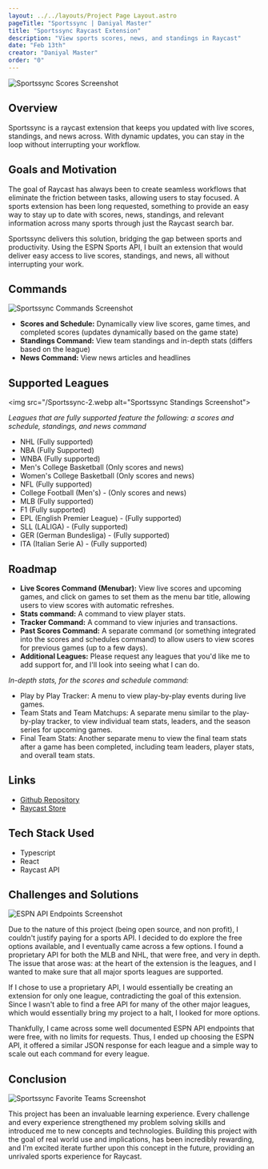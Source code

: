 ```yaml
---
layout: ../../layouts/Project Page Layout.astro
pageTitle: "Sportssync | Daniyal Master"
title: "Sportssync Raycast Extension"
description: "View sports scores, news, and standings in Raycast"
date: "Feb 13th"
creator: "Daniyal Master"
order: "0"
---
```


<img src="/Sportssync-1.webp" alt="Sportssync Scores Screenshot">

## Overview

Sportssync is a raycast extension that keeps you updated with live scores, standings, and news across. With dynamic updates, you can stay in the loop without interrupting your workflow.

## Goals and Motivation

The goal of Raycast has always been to create seamless workflows that eliminate the friction between tasks, allowing users to stay focused. A sports extension has been long requested, something to provide an easy way to stay up to date with scores, news, standings, and relevant information across many sports through just the Raycast search bar.

Sportssync delivers this solution, bridging the gap between sports and productivity. Using the ESPN Sports API, I built an extension that would deliver easy access to live scores, standings, and news, all without interrupting your work.

## Commands

<img src="/Sportssync Commands.webp" alt="Sportssync Commands Screenshot">

- **Scores and Schedule:** Dynamically view live scores, game times, and completed scores (updates dynamically based on the game state)
- **Standings Command:** View team standings and in-depth stats (differs based on the league)
- **News Command:** View news articles and headlines

## Supported Leagues

<img src="/Sportssync-2.webp alt="Sportssync Standings Screenshot">

_Leagues that are fully supported feature the following: a scores and schedule, standings, and news command_

- NHL (Fully supported)
- NBA (Fully Supported)
- WNBA (Fully supported)
- Men's College Basketball (Only scores and news)
- Women's College Basketball (Only scores and news)
- NFL (Fully supported)
- College Football (Men's) - (Only scores and news)
- MLB (Fully supported)
- F1 (Fully supported)
- EPL (English Premier League) - (Fully supported)
- SLL (LALIGA) - (Fully supported)
- GER (German Bundesliga) - (Fully supported)
- ITA (Italian Serie A) - (Fully supported)

## Roadmap

- **Live Scores Command (Menubar):** View live scores and upcoming games, and click on games to set them as the menu bar title, allowing users to view scores with automatic refreshes.
- **Stats command:** A command to view player stats.
- **Tracker Command:** A command to view injuries and transactions.
- **Past Scores Command:** A separate command (or something integrated into the scores and schedules command) to allow users to view scores for previous games (up to a few days).
- **Additional Leagues:** Please request any leagues that you'd like me to add support for, and I'll look into seeing what I can do.

_In-depth stats, for the scores and schedule command:_

- Play by Play Tracker: A menu to view play-by-play events during live games.
- Team Stats and Team Matchups: A separate menu similar to the play-by-play tracker, to view individual team stats, leaders, and the season series for upcoming games.
- Final Team Stats: Another separate menu to view the final team stats after a game has been completed, including team leaders, player stats, and overall team stats.

## Links

- <a href="https://github.com/daniyalmaster693/sportssync" aria-label="Sportssync Github Repository" target="_blank">Github Repository</a>
- <a href="https://www.raycast.com/daniyal_master/sportssync" aria-label="Sportssync Raycast Store Page" target="_blank">Raycast Store</a>

## Tech Stack Used

- Typescript
- React
- Raycast API

## Challenges and Solutions

<img src="/ESPN API Endpoints.webp" alt="ESPN API Endpoints Screenshot">

Due to the nature of this project (being open source, and non profit), I couldn't justify paying for a sports API. I decided to do explore the free options available, and I eventually came across a few options. I found a proprietary API for both the MLB and NHL, that were free, and very in depth. The issue that arose was: at the heart of the extension is the leagues, and I wanted to make sure that all major sports leagues are supported.

If I chose to use a proprietary API, I would essentially be creating an extension for only one league, contradicting the goal of this extension. Since I wasn't able to find a free API for many of the other major leagues, which would essentially bring my project to a halt, I looked for more options.

Thankfully, I came across some well documented ESPN API endpoints that were free, with no limits for requests. Thus, I ended up choosing the ESPN API, it offered a similar JSON response for each league and a simple way to scale out each command for every league.

## Conclusion

<img src="/Sportssync-3.webp" alt="Sportssync Favorite Teams Screenshot">

This project has been an invaluable learning experience. Every challenge and every experience strengthened my problem solving skills and introduced me to new concepts and technologies. Building this project with the goal of real world use and implications, has been incredibly rewarding, and I'm excited iterate further upon this concept in the future, providing an unrivaled sports experience for Raycast.
